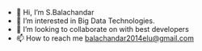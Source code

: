 - 👋 Hi, I’m S.Balachandar
- 👀 I’m interested in Big Data Technologies.
- 💞️ I’m looking to collaborate on with best developers
- 📫 How to reach me balachandar2014elu@gmail.com

<!---
zBalachandar/zBalachandar is a ✨ special ✨ repository because its `README.md` (this file) appears on your GitHub profile.
You can click the Preview link to take a look at your changes.
--->
